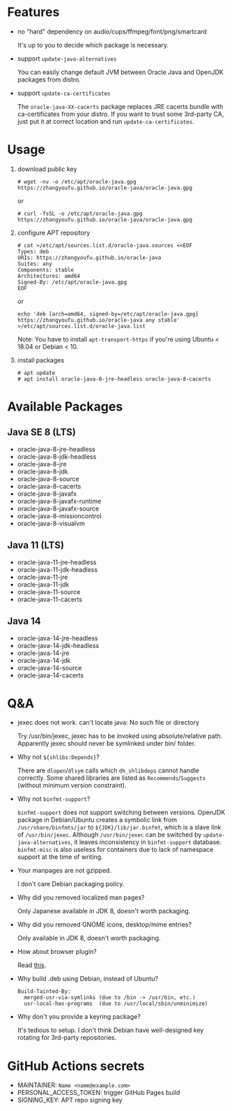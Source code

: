 # Features

* no "hard" dependency on audio/cups/ffmpeg/font/png/smartcard

  It's up to you to decide which package is necessary.

* support `update-java-alternatives`

  You can easily change default JVM between Oracle Java and OpenJDK packages from distro.

* support `update-ca-certificates`

  The `oracle-java-XX-cacerts` package replaces JRE cacerts bundle with ca-certificates from your distro. If you want to trust some 3rd-party CA, just put it at correct location and run `update-ca-certificates`.

# Usage

1. download public key

   ```
   # wget -nv -o /etc/apt/oracle-java.gpg https://zhangyoufu.github.io/oracle-java/oracle-java.gpg
   ```
   or
   ```
   # curl -fsSL -o /etc/apt/oracle-java.gpg https://zhangyoufu.github.io/oracle-java/oracle-java.gpg
   ```

1. configure APT repository

   ```
   # cat >/etc/apt/sources.list.d/oracle-java.sources <<EOF
   Types: deb
   URIs: https://zhangyoufu.github.io/oracle-java
   Suites: any
   Components: stable
   Architectures: amd64
   Signed-By: /etc/apt/oracle-java.gpg
   EOF
   ```
   or
   ```
   echo 'deb [arch=amd64, signed-by=/etc/apt/oracle-java.gpg] https://zhangyoufu.github.io/oracle-java any stable' >/etc/apt/sources.list.d/oracle-java.list
   ```

   Note: You have to install `apt-transport-https` if you're using Ubuntu < 18.04 or Debian < 10.

1. install packages

   ```
   # apt update
   # apt install oracle-java-8-jre-headless oracle-java-8-cacerts
   ```

# Available Packages

## Java SE 8 (LTS)

* oracle-java-8-jre-headless
* oracle-java-8-jdk-headless
* oracle-java-8-jre
* oracle-java-8-jdk
* oracle-java-8-source
* oracle-java-8-cacerts
* oracle-java-8-javafx
* oracle-java-8-javafx-runtime
* oracle-java-8-javafx-source
* oracle-java-8-missioncontrol
* oracle-java-8-visualvm

## Java 11 (LTS)

* oracle-java-11-jre-headless
* oracle-java-11-jdk-headless
* oracle-java-11-jre
* oracle-java-11-jdk
* oracle-java-11-source
* oracle-java-11-cacerts

## Java 14

* oracle-java-14-jre-headless
* oracle-java-14-jdk-headless
* oracle-java-14-jre
* oracle-java-14-jdk
* oracle-java-14-source
* oracle-java-14-cacerts

# Q&A

* jexec does not work. can't locate java: No such file or directory

  Try /usr/bin/jexec, jexec has to be invoked using absolute/relative path.
  Apparently jexec should never be symlinked under bin/ folder.

* Why not `${shlibs:Depends}`?

  There are `dlopen`/`dlsym` calls which `dh_shlibdeps` cannot handle correctly.
  Some shared libraries are listed as `Recommends`/`Suggests` (without minimum
  version constraint).

* Why not `binfmt-support`?

  `binfmt-support` does not support switching between versions. OpenJDK package
  in Debian/Ubuntu creates a symbolic link from `/usr/share/binfmts/jar` to
  `${JDK}/lib/jar.binfmt`, which is a slave link of `/usr/bin/jexec`. Although
  `/usr/bin/jexec` can be switched by `update-java-alternatives`, it leaves
  inconsistency in `binfmt-support` database.
  `binfmt-misc` is also useless for containers due to lack of namespace support
  at the time of writing.

* Your manpages are not gzipped.

  I don't care Debian packaging policy.

* Why did you removed localized man pages?

  Only Japanese available in JDK 8, doesn't worth packaging.

* Why did you removed GNOME icons, desktop/mime entries?

  Only available in JDK 8, doesn't worth packaging.

* How about browser plugin?

  Read [this](https://docs.oracle.com/javase/8/docs/technotes/guides/install/linux_plugin.html).

* Why build .deb using Debian, instead of Ubuntu?

  ```
  Build-Tainted-By:
    merged-usr-via-symlinks (due to /bin -> /usr/bin, etc.)
    usr-local-has-programs  (due to /usr/local/sbin/unminimize)
  ```

* Why don't you provide a keyring package?

  It's tedious to setup. I don't think Debian have well-designed key rotating
  for 3rd-party repositories.

# GitHub Actions secrets

* MAINTAINER: `Name <name@example.com>`
* PERSONAL_ACCESS_TOKEN: trigger GitHub Pages build
* SIGNING_KEY: APT repo signing key

